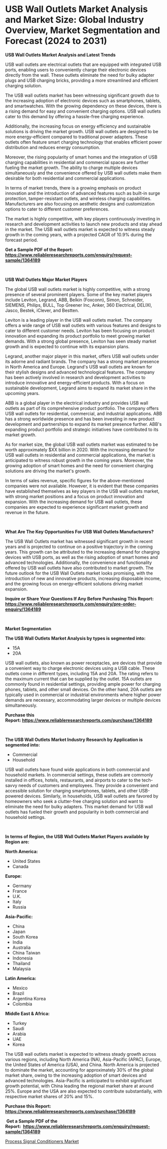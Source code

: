 <p><h1>USB Wall Outlets Market Analysis and Market Size: Global Industry Overview, Market Segmentation and Forecast (2024 to 2031)</h1></p><p><strong>USB Wall Outlets Market Analysis and Latest Trends</strong></p>
<p><p>USB wall outlets are electrical outlets that are equipped with integrated USB ports, enabling users to conveniently charge their electronic devices directly from the wall. These outlets eliminate the need for bulky adapter plugs and USB charging bricks, providing a more streamlined and efficient charging solution.</p><p>The USB wall outlets market has been witnessing significant growth due to the increasing adoption of electronic devices such as smartphones, tablets, and smartwatches. With the growing dependency on these devices, there is a rising demand for easy and convenient charging options. USB wall outlets cater to this demand by offering a hassle-free charging experience.</p><p>Additionally, the increasing focus on energy efficiency and sustainable solutions is driving the market growth. USB wall outlets are designed to be more energy-efficient compared to traditional power adapters. These outlets often feature smart charging technology that enables efficient power distribution and reduces energy consumption.</p><p>Moreover, the rising popularity of smart homes and the integration of USB charging capabilities in residential and commercial spaces are further fueling the market growth. The ability to charge multiple devices simultaneously and the convenience offered by USB wall outlets make them desirable for both residential and commercial applications.</p><p>In terms of market trends, there is a growing emphasis on product innovation and the introduction of advanced features such as built-in surge protection, tamper-resistant outlets, and wireless charging capabilities. Manufacturers are also focusing on aesthetic designs and customization options to cater to different customer preferences.</p><p>The market is highly competitive, with key players continuously investing in research and development activities to launch new products and stay ahead in the market. The USB wall outlets market is expected to witness steady growth in the coming years, with a projected CAGR of 10.9% during the forecast period.</p></p>
<p><strong>Get a Sample PDF of the Report:&nbsp; <a href="https://www.reliableresearchreports.com/enquiry/request-sample/1364189">https://www.reliableresearchreports.com/enquiry/request-sample/1364189</a></strong></p>
<p>&nbsp;</p>
<p><strong>USB Wall Outlets Major Market Players</strong></p>
<p><p>The global USB wall outlets market is highly competitive, with a strong presence of several prominent players. Some of the key market players include Leviton, Legrand, ABB, Belkin (Foxconn), Simon, Schneider, SIEMENS, Philips, BULL, Top Greener Inc, Anker, 360 Electrical, DELIXI, Jasco, Bestek, iClever, and Bestten. </p><p>Leviton is a leading player in the USB wall outlets market. The company offers a wide range of USB wall outlets with various features and designs to cater to different customer needs. Leviton has been focusing on product innovation and expanding its product portfolio to meet growing market demands. With a strong global presence, Leviton has seen steady market growth and is expected to continue with its expansion plans.</p><p>Legrand, another major player in this market, offers USB wall outlets under its adorne and radiant brands. The company has a strong market presence in North America and Europe. Legrand's USB wall outlets are known for their stylish designs and advanced technological features. The company has been actively involved in research and development activities to introduce innovative and energy-efficient products. With a focus on sustainable development, Legrand aims to expand its market share in the upcoming years.</p><p>ABB is a global player in the electrical industry and provides USB wall outlets as part of its comprehensive product portfolio. The company offers USB wall outlets for residential, commercial, and industrial applications. ABB has a strong worldwide presence and has been investing in new product development and partnerships to expand its market presence further. ABB's expanding product portfolio and strategic initiatives have contributed to its market growth.</p><p>As for market size, the global USB wall outlets market was estimated to be worth approximately $XX billion in 2020. With the increasing demand for USB wall outlets in residential and commercial applications, the market is anticipated to witness robust growth in the coming years. Moreover, the growing adoption of smart homes and the need for convenient charging solutions are driving the market's growth.</p><p>In terms of sales revenue, specific figures for the above-mentioned companies were not available. However, it is evident that these companies have established themselves as key players in the USB wall outlets market, with strong market positions and a focus on product innovation and expansion. With the increasing demand for USB wall outlets, these companies are expected to experience significant market growth and revenue in the future.</p></p>
<p>&nbsp;</p>
<p><strong>What Are The Key Opportunities For USB Wall Outlets Manufacturers?</strong></p>
<p><p>The USB Wall Outlets market has witnessed significant growth in recent years and is projected to continue on a positive trajectory in the coming years. This growth can be attributed to the increasing demand for charging devices with USB ports, as well as the rising adoption of smart homes and advanced technologies. Additionally, the convenience and functionality offered by USB wall outlets have also contributed to market growth. The future outlook for the USB Wall Outlets market looks promising, with the introduction of new and innovative products, increasing disposable income, and the growing focus on energy-efficient solutions driving market expansion.</p></p>
<p><strong>Inquire or Share Your Questions If Any Before Purchasing This Report: <a href="https://www.reliableresearchreports.com/enquiry/pre-order-enquiry/1364189">https://www.reliableresearchreports.com/enquiry/pre-order-enquiry/1364189</a></strong></p>
<p>&nbsp;</p>
<p><strong>Market Segmentation</strong></p>
<p><strong>The USB Wall Outlets Market Analysis by types is segmented into:</strong></p>
<p><ul><li>15A</li><li>20A</li></ul></p>
<p><p>USB wall outlets, also known as power receptacles, are devices that provide a convenient way to charge electronic devices using a USB cable. These outlets come in different types, including 15A and 20A. The rating refers to the maximum current that can be supplied by the outlet. 15A outlets are commonly found in residential settings, providing ample power for charging phones, tablets, and other small devices. On the other hand, 20A outlets are typically used in commercial or industrial environments where higher power demands are necessary, accommodating larger devices or multiple devices simultaneously.</p></p>
<p><strong>Purchase this Report:&nbsp;<a href="https://www.reliableresearchreports.com/purchase/1364189">https://www.reliableresearchreports.com/purchase/1364189</a></strong></p>
<p>&nbsp;</p>
<p><strong>The USB Wall Outlets Market Industry Research by Application is segmented into:</strong></p>
<p><ul><li>Commercial</li><li>Household</li></ul></p>
<p><p>USB wall outlets have found wide applications in both commercial and household markets. In commercial settings, these outlets are commonly installed in offices, hotels, restaurants, and airports to cater to the tech-savvy needs of customers and employees. They provide a convenient and accessible solution for charging smartphones, tablets, and other USB-powered devices. Similarly, in households, USB wall outlets are favored by homeowners who seek a clutter-free charging solution and want to eliminate the need for bulky adapters. This market demand for USB wall outlets has fueled their growth and popularity in both commercial and household settings.</p></p>
<p>&nbsp;</p>
<p><strong>In terms of Region, the USB Wall Outlets Market Players available by Region are:</strong></p>
<p>
    <p> <strong> North America: </strong>
        <ul>
            <li>United States</li>
            <li>Canada</li>
        </ul>
        </p> 
    <p> <strong> Europe: </strong>
        <ul>
            <li>Germany</li>
            <li>France</li>
            <li>U.K.</li>
            <li>Italy</li>
            <li>Russia</li>
        </ul>
        </p> 
    <p> <strong> Asia-Pacific: </strong>
        <ul>
            <li>China</li>
            <li>Japan</li>
            <li>South Korea</li>
            <li>India</li>
            <li>Australia</li>
            <li>China Taiwan</li>
            <li>Indonesia</li>
            <li>Thailand</li>
            <li>Malaysia</li>
        </ul>
        </p> 
    <p> <strong> Latin America: </strong>
        <ul>
            <li>Mexico</li>
            <li>Brazil</li>
            <li>Argentina Korea</li>
            <li>Colombia</li>
        </ul>
        </p> 
    <p> <strong> Middle East & Africa: </strong>
        <ul>
            <li>Turkey</li>
            <li>Saudi</li>
            <li>Arabia</li>
            <li>UAE</li>
            <li>Korea</li>
        </ul>
    </p>
    </p>
<p><p>The USB wall outlets market is expected to witness steady growth across various regions, including North America (NA), Asia-Pacific (APAC), Europe, the United States of America (USA), and China. North America is projected to dominate the market, accounting for approximately 30% of the global market share, owing to the increasing adoption of smart devices and advanced technologies. Asia-Pacific is anticipated to exhibit significant growth potential, with China leading the regional market share at around 25%. Europe and the USA are also expected to contribute substantially, with respective market shares of 20% and 15%.</p></p>
<p><strong>Purchase this Report: <a href="https://www.reliableresearchreports.com/purchase/1364189">https://www.reliableresearchreports.com/purchase/1364189</a></strong></p>
<p>&nbsp;<strong>Get a Sample PDF of the Report:&nbsp;&nbsp;<a href="https://www.reliableresearchreports.com/enquiry/request-sample/1364189">https://www.reliableresearchreports.com/enquiry/request-sample/1364189</a></strong></p>
<p><strong></strong></p>
<p><p><a href="https://github.com/antony131rp/Market-Research-Report-List-1/blob/main/process-signal-conditioners-market.md">Process Signal Conditioners Market</a></p></p>